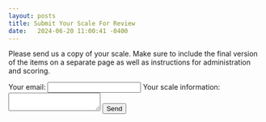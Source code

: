 ```yaml
---
layout: posts
title: Submit Your Scale For Review
date:   2024-06-20 11:00:41 -0400
---
```


<p>Please send us a copy of your scale. Make sure to include the final version of the items on a separate page as well as instructions for administration and scoring.</p>

<form action="https://formspree.io/your-email@example.com" method="POST">
    <label>
        Your email:
        <input type="email" name="_replyto">
    </label>
    <label>
        Your scale information:
        <textarea name="message"></textarea>
    </label>
    <button type="submit">Send</button>
</form>